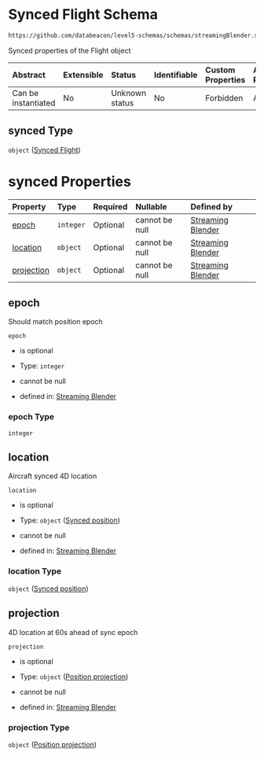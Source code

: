 # Synced Flight Schema

```txt
https://github.com/databeacon/level5-schemas/schemas/streamingBlender.schema.json#/properties/flights/properties/synced
```

Synced properties of the Flight object

| Abstract            | Extensible | Status         | Identifiable | Custom Properties | Additional Properties | Access Restrictions | Defined In                                                                                      |
| :------------------ | :--------- | :------------- | :----------- | :---------------- | :-------------------- | :------------------ | :---------------------------------------------------------------------------------------------- |
| Can be instantiated | No         | Unknown status | No           | Forbidden         | Allowed               | none                | [streamingBlender.schema.json\*](../../out/streamingBlender.schema.json "open original schema") |

## synced Type

`object` ([Synced Flight](streamingblender-properties-flight-properties-synced-flight.md))

# synced Properties

| Property                  | Type      | Required | Nullable       | Defined by                                                                                                                                                                                                                                                         |
| :------------------------ | :-------- | :------- | :------------- | :----------------------------------------------------------------------------------------------------------------------------------------------------------------------------------------------------------------------------------------------------------------- |
| [epoch](#epoch)           | `integer` | Optional | cannot be null | [Streaming Blender](streamingblender-properties-flight-properties-synced-flight-properties-epoch.md "https://github.com/databeacon/level5-schemas/schemas/streamingBlender.schema.json#/properties/flights/properties/synced/properties/epoch")                    |
| [location](#location)     | `object`  | Optional | cannot be null | [Streaming Blender](streamingblender-properties-flight-properties-synced-flight-properties-synced-position.md "https://github.com/databeacon/level5-schemas/schemas/streamingBlender.schema.json#/properties/flights/properties/synced/properties/location")       |
| [projection](#projection) | `object`  | Optional | cannot be null | [Streaming Blender](streamingblender-properties-flight-properties-synced-flight-properties-position-projection.md "https://github.com/databeacon/level5-schemas/schemas/streamingBlender.schema.json#/properties/flights/properties/synced/properties/projection") |

## epoch

Should match position epoch

`epoch`

*   is optional

*   Type: `integer`

*   cannot be null

*   defined in: [Streaming Blender](streamingblender-properties-flight-properties-synced-flight-properties-epoch.md "https://github.com/databeacon/level5-schemas/schemas/streamingBlender.schema.json#/properties/flights/properties/synced/properties/epoch")

### epoch Type

`integer`

## location

Aircraft synced 4D location

`location`

*   is optional

*   Type: `object` ([Synced position](streamingblender-properties-flight-properties-synced-flight-properties-synced-position.md))

*   cannot be null

*   defined in: [Streaming Blender](streamingblender-properties-flight-properties-synced-flight-properties-synced-position.md "https://github.com/databeacon/level5-schemas/schemas/streamingBlender.schema.json#/properties/flights/properties/synced/properties/location")

### location Type

`object` ([Synced position](streamingblender-properties-flight-properties-synced-flight-properties-synced-position.md))

## projection

4D location at 60s ahead of sync epoch

`projection`

*   is optional

*   Type: `object` ([Position projection](streamingblender-properties-flight-properties-synced-flight-properties-position-projection.md))

*   cannot be null

*   defined in: [Streaming Blender](streamingblender-properties-flight-properties-synced-flight-properties-position-projection.md "https://github.com/databeacon/level5-schemas/schemas/streamingBlender.schema.json#/properties/flights/properties/synced/properties/projection")

### projection Type

`object` ([Position projection](streamingblender-properties-flight-properties-synced-flight-properties-position-projection.md))
